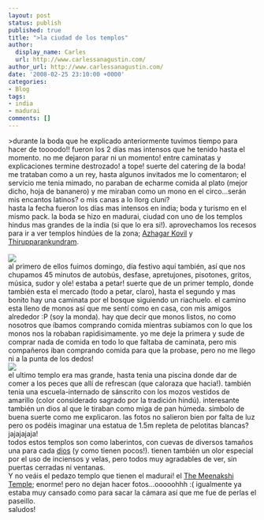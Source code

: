 ```yaml
---
layout: post
status: publish
published: true
title: ">la ciudad de los templos"
author:
  display_name: Carles
  url: http://www.carlessanagustin.com/
author_url: http://www.carlessanagustin.com/
date: '2008-02-25 23:10:00 +0000'
categories:
- Blog
tags:
- india
- madurai
comments: []
---
```

<p>>durante la boda que he explicado anteriormente tuvimos tiempo para hacer de toooodo!! fueron los 2 d&iacute;as mas intensos que he tenido hasta el momento. no me dejaron parar ni un momento! entre caminatas y explicaciones termine destrozado! a tope! suerte del catering de la boda! me trataban como a un rey, hasta algunos invitados me lo comentaron; el servicio me tenia mimado, no paraban de echarme comida al plato (mejor dicho, hoja de bananero) y me miraban como un mono en el circo...ser&aacute;n mis encantos latinos? o mis canas a lo llorg cluni?<br /><a href="http://nomadalagana.files.wordpress.com/2008/02/img_4350.jpg"><img alt="" src="http://nomadalagana.files.wordpress.com/2008/02/img_4350.jpg?w=300" border="0" /></a><br />hasta la fecha fueron los d&iacute;as mas intensos en india; boda y turismo en el mismo pack. la boda se hizo en madurai, ciudad con uno de los templos hindus mas grandes de la india (si que lo era si!). aprovechamos los recesos para ir a ver templos hind&uacute;es de la zona; <a href="http://www.madurai.com/azhagar.htm">Azhagar Kovil</a> y <a href="http://www.madurai.com/thirup.htm">Thirupparankundram</a>.<br /><a href="/images/posts/img_39753.jpg"><br /><img src="/images/posts/img_39753.jpg?w=200" border="0" /></a><br />al primero de ellos fuimos domingo, d&iacute;a festivo aqu&iacute; tambi&eacute;n, as&iacute; que nos chupamos 45 minutos de autob&uacute;s, desfase, apretujones,  pisotones, gritos, m&uacute;sica, sudor y ole! estaba a petar! suerte que de un primer templo, donde tambi&eacute;n esta el mercado (todo a petar, claro), hasta el segundo y mas bonito hay una caminata por el bosque siguiendo un riachuelo. el camino esta lleno de monos as&iacute; que me sent&iacute; como en casa, con mis amigos alrededor :P (soy la monda). hay que decir que monos listos, no como nosotros que &iacute;bamos comprando comida mientras sub&iacute;amos con lo que los monos nos la robaban rapidisimamente. yo me deje la primera y sude de comprar nada de comida en todo lo que faltaba de caminata, pero mis compa&ntilde;eros iban comprando comida para que la probase, pero no me llego ni a la punta de los dedos!<br /><a href="http://nomadalagana.files.wordpress.com/2008/02/img_4253.jpg"><img src="http://nomadalagana.files.wordpress.com/2008/02/img_4253.jpg?w=200" border="0" /></a><br />el ultimo templo era mas grande, hasta tenia una piscina donde dar de comer a los peces que all&iacute; de refrescan (que caloraza que hacia!). tambi&eacute;n tenia una escuela-internado de s&aacute;nscrito con los mozos vestidos de amarillo (color considerado sagrado por la tradici&oacute;n hind&uacute;). interesante tambi&eacute;n un dios al que le tiraban como miga de pan h&uacute;meda. s&iacute;mbolo de buena suerte como me explicaron. las fotos no salieron bien por falta de luz pero os pod&eacute;is imaginar una estatua de 1.5m repleta de pelotitas blancas? jajajajaja!<br />todos estos templos son como laberintos, con cuevas de diversos tama&ntilde;os una para cada <a href="http://es.wikipedia.org/wiki/Hinduismo">dios</a> (y como tienen pocos!). tienen tambi&eacute;n un olor especial por el uso de inciensos y velas, pero todos muy agradables de ver, sin puertas cerradas ni ventanas.<br />Y no ve&aacute;is el pedazo templo que tienen el madurai! el <a href="http://www.madurai.com/meena.htm">The Meenakshi Temple</a>; enorme! pero no dejan hacer fotos...ooooohhh :( igualmente ya estaba muy cansado como para sacar la c&aacute;mara as&iacute; que me fue de perlas el paseillo.<br />saludos!</p>
